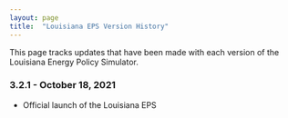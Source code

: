 ```yaml
---
layout: page
title:	"Louisiana EPS Version History"
---
```

This page tracks updates that have been made with each version of the Louisiana Energy Policy Simulator.

### **3.2.1 - October 18, 2021**

* Official launch of the Louisiana EPS

